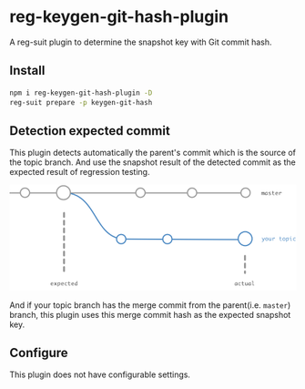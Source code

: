 # reg-keygen-git-hash-plugin

A reg-suit plugin to determine the snapshot key with Git commit hash.

## Install

```sh
npm i reg-keygen-git-hash-plugin -D
reg-suit prepare -p keygen-git-hash
```

## Detection expected commit
This plugin detects automatically the parent's commit which is the source of the topic branch. And use the snapshot result of the detected commit as the expected result of regression testing.

![](images/gh_flow.png)

And if your topic branch has the merge commit from the parent(i.e. `master`) branch, this plugin uses this merge commit hash as the expected snapshot key.

## Configure
This plugin does not have configurable settings.
